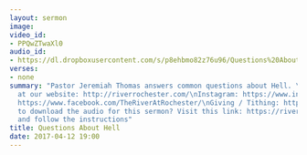 ```yaml
---
layout: sermon
image: 
video_id:
- PPQwZTwaXl0
audio_id:
- https://dl.dropboxusercontent.com/s/p8ehbmo82z76u96/Questions%20About%20Hell.mp3?dl=0
verses:
- none
summary: "Pastor Jeremiah Thomas answers common questions about Hell. \n\nVisit us
  at our website: http://riverrochester.com/\nInstagram: https://www.instagram.com/riverrochester/\nFacebook:
  https://www.facebook.com/TheRiverAtRochester/\nGiving / Tithing: http://cash.me/$riverbrockport\n\nWant
  to download the audio for this sermon? Visit this link: https://riverrochester.com/sermons/questions-about-hell
  and follow the instructions"
title: Questions About Hell
date: 2017-04-12 19:00
---
```

